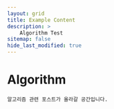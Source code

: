 ```yaml
---
layout: grid
title: Example Content
description: >
	Algorithm Test
sitemap: false
hide_last_modified: true
---
```

# Algorithm

`알고리즘 관련 포스트가 올라갈 공간입니다.`